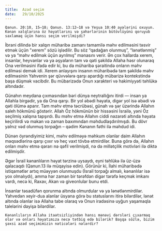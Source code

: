 ```yaml
---
title:  Azad seçim
date:   29/10/2025
---
```


`Qanun. 20:10, 15–18; Qanun. 13:12–18 və Yeşua 10:40 ayələrini oxuyun. Kənan xalqlarına öz həyatlarını və şəhərlərinin bütövlüyünü qoruyub saxlamaq üçün hansı seçim verilmişdi?`

İbrani dilində bir xalqın müharibə zamanı tamamilə məhv edilməsini təsvir etmək üçün "xerem" sözü işlədilir. Bu söz “qadağan olunmuş”, “lənətlənmiş” və ya “məhv edilmək üçün ayrılmış” mənasını verir. Ən çox hallarda xerem, insanlar, heyvanlar və ya əşyaların tam və qəti şəkildə Allaha həsr olunaraq Ona verilməsini ifadə edir ki, bu da müharibə şəraitində onların məhv edilməsi demək idi. Xerem anlayışını insanın müharibədə tam şəkildə məhv edilməsinin Yahvenin şər qüvvələrə qarşı apardığı mübarizə kontekstində başa düşmək vacibdir. Bu mübarizədə Onun xarakteri və hakimiyyəti təhlükə altındadır.

Günahın meydana çıxmasından bəri dünya neytrallığını itirdi — insan ya Allahla birgədir, ya da Ona qarşı. Bir yol əbədi həyata, digər yol isə əbədi və qəti ölümə aparır. Tam məhv etmə təcrübəsi, günah və şər üzərində Allahın saleh hökmünü göstərir. Allah Öz hökmünün bir hissəsini İsrailə, yəni Öz seçilmiş xalqına tapşırdı. Bu məhv etmə Allahın ciddi nəzarəti altında həyata keçirilirdi və məkan və zaman baxımından məhdudlaşdırılmışdı. Bu dövr yalnız vəd olunmuş torpağın – qədim Kənanın fəthi ilə məhdud idi.

Dünən öyrəndiyimiz kimi, məhv edilməyə məhkum olanlar daim Allahın məqsədlərinə qarşı çıxır və heç vaxt tövbə etmirdilər. Buna görə də, Allahın onları məhv etmə qərarı nə qəfil verilmişdi, nə də millətçilik motivləri ilə diktə edilmişdir.

Əgər İsrail kənanlıların həyat tərzinə uysaydı, eyni təhlükə ilə üz-üzə qalacaqdı (Qanun.13 ilə müqayisə edin). Görünür ki, İlahi müharibədə istiqamətlər artıq müəyyən olunmuşdu (İsrail torpağı almalı, kənanlılar isə yox olmalıydı), amma hər zaman bir tərəfdən digər tərəfə keçmək imkanı vardı, necə ki, Raxav, Akan və giveonlular bunu etdi.

İnsanlar təsadüfən qorunma altında olmurdular və ya lənətlənmirdilər. Yahvedən xeyir-dua alanlar üsyana görə bu statuslarını itirə bilərdilər, lənət altında olanlar isə Allaha tabe olaraq və Onun iradəsinə uyğun yaşamaqla talelərini dəyişə bilərdilər.

`Kənanlıların Allaha itaətsizliyindən hansı mənəvi dərsləri çıxarmaq olar və onları həyatımıza necə tətbiq edə bilərik? Başqa sözlə, bizim şəxsi azad seçimimizin nəticələri nələrdir?`